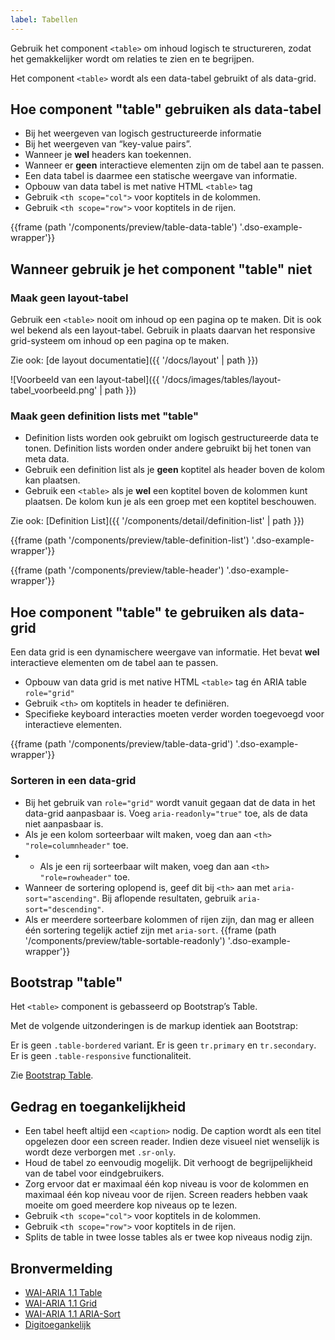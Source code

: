 ```yaml
---
label: Tabellen
---
```

Gebruik het component `<table>` om inhoud logisch te structureren, zodat het gemakkelijker wordt om relaties te zien en te begrijpen.

Het component `<table>` wordt als een data-tabel gebruikt of als data-grid.


## Hoe component "table" gebruiken als data-tabel
- Bij het weergeven van logisch gestructureerde informatie
- Bij het weergeven van “key-value pairs”.
- Wanneer je **wel** headers kan toekennen.
- Wanneer er **geen** interactieve elementen zijn om de tabel aan te passen.
- Een data tabel is daarmee een statische weergave van informatie.
- Opbouw van data tabel is met native HTML `<table>` tag
- Gebruik `<th scope="col">` voor koptitels in de kolommen.
- Gebruik `<th scope="row">` voor koptitels in de rijen.

{{frame (path '/components/preview/table-data-table') '.dso-example-wrapper'}}


## Wanneer gebruik je het component "table" niet

### Maak geen layout-tabel
Gebruik een `<table>` nooit om inhoud op een pagina op te maken. Dit is ook wel bekend als een layout-tabel. Gebruik in plaats daarvan het responsive grid-systeem om inhoud op een pagina op te maken.

Zie ook: [de layout documentatie]({{ '/docs/layout' | path }})

![Voorbeeld van een layout-tabel]({{ '/docs/images/tables/layout-tabel_voorbeeld.png' | path }})


### Maak geen definition lists met "table"
- Definition lists worden ook gebruikt om logisch gestructureerde data te tonen. Definition lists worden onder andere gebruikt bij het tonen van meta data.
- Gebruik een definition list als je **geen** koptitel als header boven de kolom kan plaatsen.
- Gebruik een  `<table>` als je **wel** een koptitel boven de kolommen kunt plaatsen. De kolom kun je als een groep met een koptitel beschouwen.

Zie ook: [Definition List]({{ '/components/detail/definition-list' | path }})

{{frame (path '/components/preview/table-definition-list') '.dso-example-wrapper'}}

{{frame (path '/components/preview/table-header') '.dso-example-wrapper'}}


## Hoe component "table" te gebruiken als data-grid
Een data grid is een dynamischere weergave van informatie.
Het bevat **wel** interactieve elementen om de tabel aan te passen.

- Opbouw van data grid is met native HTML `<table>` tag én ARIA table `role="grid"`
- Gebruik `<th>` om koptitels in header te definiëren.
- Specifieke keyboard interacties moeten verder worden toegevoegd voor interactieve elementen.

{{frame (path '/components/preview/table-data-grid') '.dso-example-wrapper'}}


### Sorteren in een data-grid
- Bij het gebruik van `role="grid"` wordt vanuit gegaan dat de data in het data-grid aanpasbaar is. Voeg `aria-readonly="true"` toe, als de data niet aanpasbaar is.
- Als je een kolom sorteerbaar wilt maken, voeg dan aan `<th>` `"role=columnheader"` toe.
- - Als je een rij sorteerbaar wilt maken, voeg dan aan `<th>` `"role=rowheader"` toe.
- Wanneer de sortering oplopend is, geef dit bij `<th>` aan met `aria-sort="ascending"`. Bij aflopende resultaten, gebruik `aria-sort="descending"`.
- Als er meerdere sorteerbare kolommen of rijen zijn, dan mag er alleen één sortering tegelijk actief zijn met `aria-sort`.
{{frame (path '/components/preview/table-sortable-readonly') '.dso-example-wrapper'}}


## Bootstrap "table"
Het `<table>` component is gebasseerd op Bootstrap’s Table.

Met de volgende uitzonderingen is de markup identiek aan Bootstrap:

Er is geen `.table-bordered` variant.
Er is geen `tr.primary` en `tr.secondary`.
Er is geen `.table-responsive` functionaliteit.

Zie [Bootstrap Table](https://getbootstrap.com/docs/3.3/css/#tables).


## Gedrag en toegankelijkheid
- Een tabel heeft altijd een `<caption>` nodig. De caption wordt als een titel opgelezen door een screen reader. Indien deze visueel niet wenselijk is wordt deze verborgen met `.sr-only`.
- Houd de tabel zo eenvoudig mogelijk. Dit verhoogt de begrijpelijkheid van de tabel voor eindgebruikers.
- Zorg ervoor dat er maximaal één kop niveau is voor de kolommen en maximaal één kop niveau voor de rijen. Screen readers hebben vaak moeite om goed meerdere kop niveaus op te lezen.
- Gebruik `<th scope="col">` voor koptitels in de kolommen.
- Gebruik `<th scope="row">` voor koptitels in de rijen.
- Splits de table in twee losse tables als er twee kop niveaus nodig zijn.


## Bronvermelding
- [WAI-ARIA 1.1 Table](https://w3c.github.io/aria-practices/#table)
- [WAI-ARIA 1.1 Grid](https://w3c.github.io/aria-practices/#grid)
- [WAI-ARIA 1.1 ARIA-Sort](https://www.w3.org/TR/wai-aria-1.1/#aria-sort)
- [Digitoegankelijk](https://www.digitoegankelijk.nl)
